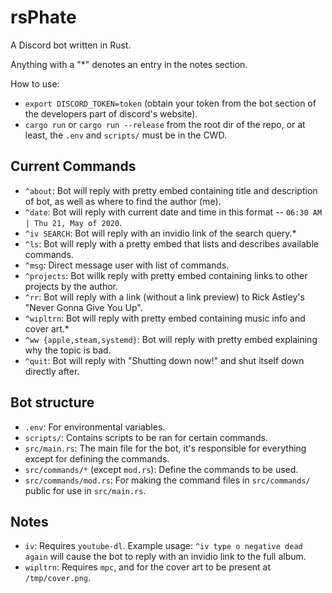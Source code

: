 # rsPhate

A Discord bot written in Rust.

Anything with a "*" denotes an entry in the notes section.

How to use:

- `export DISCORD_TOKEN=token` (obtain your token from the bot section of the developers part of discord's website).
- `cargo run` or `cargo run --release` from the root dir of the repo, or at least, the `.env` and `scripts/` must be in the CWD.

## Current Commands

- `^about`: Bot will reply with pretty embed containing title and description of bot, as well as where to find the author (me).
- `^date`: Bot will reply with current date and time in this format -- `06:30 AM | Thu 21, May of 2020`.
- `^iv SEARCH`: Bot will reply with an invidio link of the search query.*
- `^ls`: Bot will reply with a pretty embed that lists and describes available commands.
- `^msg`: Direct message user with list of commands.
- `^projects`: Bot willk reply with pretty embed containing links to other projects by the author.
- `^rr`: Bot will reply with a link (without a link preview) to Rick Astley's "Never Gonna Give You Up".
- `^wipltrn`: Bot will reply with pretty embed containing music info and cover art.*
- `^ww {apple,steam,systemd}`: Bot will reply with pretty embed explaining why the topic is bad.
- `^quit`: Bot will reply with "Shutting down now!" and shut itself down directly after.

## Bot structure

- `.env`: For environmental variables.
- `scripts/`: Contains scripts to be ran for certain commands.
- `src/main.rs`: The main file for the bot, it's responsible for everything except for defining the commands.
- `src/commands/*` (except `mod.rs`): Define the commands to be used.
- `src/commands/mod.rs`: For making the command files in `src/commands/` public for use in `src/main.rs`.

## Notes

- `iv`: Requires `youtube-dl`. Example usage: `^iv type o negative dead again` will cause the bot to reply with an invidio link to the full album.
- `wipltrn`: Requires `mpc`, and for the cover art to be present at `/tmp/cover.png`.
